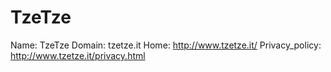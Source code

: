 
# TzeTze

Name: TzeTze
Domain: tzetze.it
Home: http://www.tzetze.it/
Privacy_policy: http://www.tzetze.it/privacy.html

